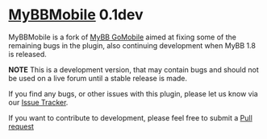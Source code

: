 [MyBBMobile](http://mybbmobile.com) 0.1dev
==========

MyBBMobile is a fork of [MyBB GoMobile](https://github.com/jasonliehr/MyBB-GoMobile) aimed at fixing some of the remaining bugs in the plugin, also continuing development when MyBB 1.8 is released.

**NOTE** This is a development version, that may contain bugs and should not be used on a live forum until a stable release is made.

If you find any bugs, or other issues with this plugin, please let us know via our [Issue Tracker](https://github.com/mybbmobile/mybbmobile/issues).

If you want to contribute to development, please feel free to submit a [Pull request](https://help.github.com/articles/using-pull-requests)

